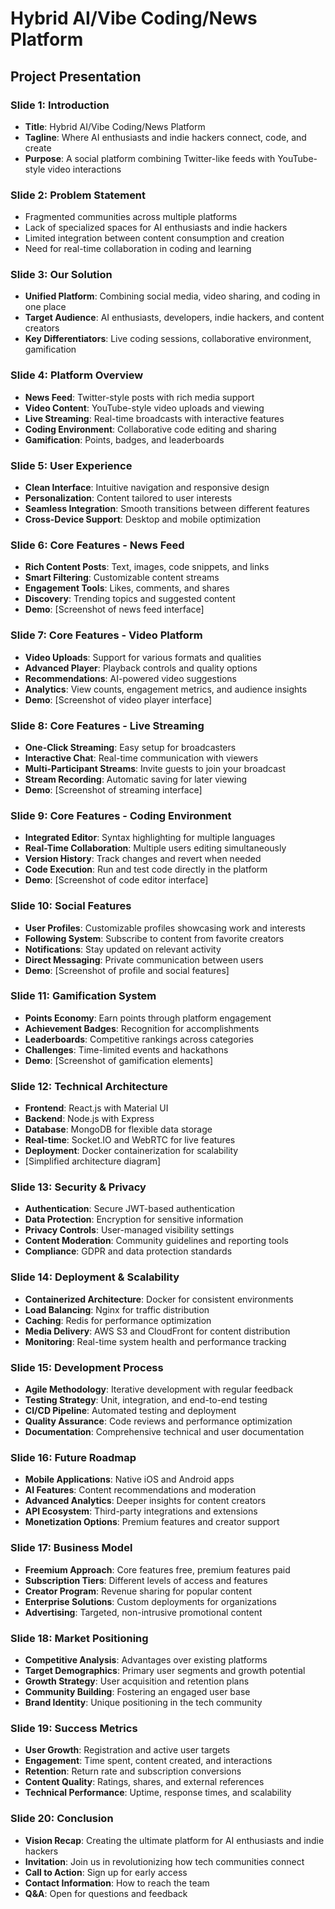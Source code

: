 # Hybrid AI/Vibe Coding/News Platform

## Project Presentation

### Slide 1: Introduction
- **Title**: Hybrid AI/Vibe Coding/News Platform
- **Tagline**: Where AI enthusiasts and indie hackers connect, code, and create
- **Purpose**: A social platform combining Twitter-like feeds with YouTube-style video interactions

### Slide 2: Problem Statement
- Fragmented communities across multiple platforms
- Lack of specialized spaces for AI enthusiasts and indie hackers
- Limited integration between content consumption and creation
- Need for real-time collaboration in coding and learning

### Slide 3: Our Solution
- **Unified Platform**: Combining social media, video sharing, and coding in one place
- **Target Audience**: AI enthusiasts, developers, indie hackers, and content creators
- **Key Differentiators**: Live coding sessions, collaborative environment, gamification

### Slide 4: Platform Overview
- **News Feed**: Twitter-style posts with rich media support
- **Video Content**: YouTube-style video uploads and viewing
- **Live Streaming**: Real-time broadcasts with interactive features
- **Coding Environment**: Collaborative code editing and sharing
- **Gamification**: Points, badges, and leaderboards

### Slide 5: User Experience
- **Clean Interface**: Intuitive navigation and responsive design
- **Personalization**: Content tailored to user interests
- **Seamless Integration**: Smooth transitions between different features
- **Cross-Device Support**: Desktop and mobile optimization

### Slide 6: Core Features - News Feed
- **Rich Content Posts**: Text, images, code snippets, and links
- **Smart Filtering**: Customizable content streams
- **Engagement Tools**: Likes, comments, and shares
- **Discovery**: Trending topics and suggested content
- **Demo**: [Screenshot of news feed interface]

### Slide 7: Core Features - Video Platform
- **Video Uploads**: Support for various formats and qualities
- **Advanced Player**: Playback controls and quality options
- **Recommendations**: AI-powered video suggestions
- **Analytics**: View counts, engagement metrics, and audience insights
- **Demo**: [Screenshot of video player interface]

### Slide 8: Core Features - Live Streaming
- **One-Click Streaming**: Easy setup for broadcasters
- **Interactive Chat**: Real-time communication with viewers
- **Multi-Participant Streams**: Invite guests to join your broadcast
- **Stream Recording**: Automatic saving for later viewing
- **Demo**: [Screenshot of streaming interface]

### Slide 9: Core Features - Coding Environment
- **Integrated Editor**: Syntax highlighting for multiple languages
- **Real-Time Collaboration**: Multiple users editing simultaneously
- **Version History**: Track changes and revert when needed
- **Code Execution**: Run and test code directly in the platform
- **Demo**: [Screenshot of code editor interface]

### Slide 10: Social Features
- **User Profiles**: Customizable profiles showcasing work and interests
- **Following System**: Subscribe to content from favorite creators
- **Notifications**: Stay updated on relevant activity
- **Direct Messaging**: Private communication between users
- **Demo**: [Screenshot of profile and social features]

### Slide 11: Gamification System
- **Points Economy**: Earn points through platform engagement
- **Achievement Badges**: Recognition for accomplishments
- **Leaderboards**: Competitive rankings across categories
- **Challenges**: Time-limited events and hackathons
- **Demo**: [Screenshot of gamification elements]

### Slide 12: Technical Architecture
- **Frontend**: React.js with Material UI
- **Backend**: Node.js with Express
- **Database**: MongoDB for flexible data storage
- **Real-time**: Socket.IO and WebRTC for live features
- **Deployment**: Docker containerization for scalability
- [Simplified architecture diagram]

### Slide 13: Security & Privacy
- **Authentication**: Secure JWT-based authentication
- **Data Protection**: Encryption for sensitive information
- **Privacy Controls**: User-managed visibility settings
- **Content Moderation**: Community guidelines and reporting tools
- **Compliance**: GDPR and data protection standards

### Slide 14: Deployment & Scalability
- **Containerized Architecture**: Docker for consistent environments
- **Load Balancing**: Nginx for traffic distribution
- **Caching**: Redis for performance optimization
- **Media Delivery**: AWS S3 and CloudFront for content distribution
- **Monitoring**: Real-time system health and performance tracking

### Slide 15: Development Process
- **Agile Methodology**: Iterative development with regular feedback
- **Testing Strategy**: Unit, integration, and end-to-end testing
- **CI/CD Pipeline**: Automated testing and deployment
- **Quality Assurance**: Code reviews and performance optimization
- **Documentation**: Comprehensive technical and user documentation

### Slide 16: Future Roadmap
- **Mobile Applications**: Native iOS and Android apps
- **AI Features**: Content recommendations and moderation
- **Advanced Analytics**: Deeper insights for content creators
- **API Ecosystem**: Third-party integrations and extensions
- **Monetization Options**: Premium features and creator support

### Slide 17: Business Model
- **Freemium Approach**: Core features free, premium features paid
- **Subscription Tiers**: Different levels of access and features
- **Creator Program**: Revenue sharing for popular content
- **Enterprise Solutions**: Custom deployments for organizations
- **Advertising**: Targeted, non-intrusive promotional content

### Slide 18: Market Positioning
- **Competitive Analysis**: Advantages over existing platforms
- **Target Demographics**: Primary user segments and growth potential
- **Growth Strategy**: User acquisition and retention plans
- **Community Building**: Fostering an engaged user base
- **Brand Identity**: Unique positioning in the tech community

### Slide 19: Success Metrics
- **User Growth**: Registration and active user targets
- **Engagement**: Time spent, content created, and interactions
- **Retention**: Return rate and subscription conversions
- **Content Quality**: Ratings, shares, and external references
- **Technical Performance**: Uptime, response times, and scalability

### Slide 20: Conclusion
- **Vision Recap**: Creating the ultimate platform for AI enthusiasts and indie hackers
- **Invitation**: Join us in revolutionizing how tech communities connect
- **Call to Action**: Sign up for early access
- **Contact Information**: How to reach the team
- **Q&A**: Open for questions and feedback
